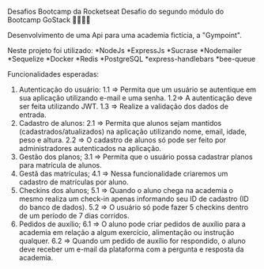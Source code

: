 Desafios Bootcamp da Rocketseat
Desafio do segundo módulo do Bootcamp GoStack 🚀👨🏻‍🚀

Desenvolvimento de uma Api para uma academia fictícia, a "Gympoint".

Neste projeto foi utilizado:
*NodeJs
*ExpressJs
*Sucrase
*Nodemailer
*Sequelize
*Docker
*Redis
*PostgreSQL
*express-handlebars
*bee-queue

Funcionalidades esperadas:

1. Autenticação do usuário:
  1.1 => Permita que um usuário se autentique em sua aplicação utilizando e-mail e uma senha.
  1.2=> A autenticação deve ser feita utilizando JWT.
  1.3 => Realize a validação dos dados de entrada.
2. Cadastro de alunos:
  2.1 => Permita que alunos sejam mantidos (cadastrados/atualizados) na aplicação utilizando nome, email, idade, peso e altura.
  2.2 => O cadastro de alunos só pode ser feito por administradores autenticados na aplicação.
3. Gestão dos planos;
  3.1 => Permita que o usuário possa cadastrar planos para matrícula de alunos.
4. Gestã das matrículas;
  4.1 => Nessa funcionalidade criaremos um cadastro de matrículas por aluno.
5. Checkins dos alunos;
  5.1 => Quando o aluno chega na academia o mesmo realiza um check-in apenas informando seu ID de cadastro (ID do banco de dados).
  5.2 => O usuário só pode fazer 5 checkins dentro de um período de 7 dias corridos.
6. Pedidos de auxílio;
  6.1 => O aluno pode criar pedidos de auxílio para a academia em relação a algum exercício, alimentação ou instrução qualquer.
  6.2 => Quando um pedido de auxílio for respondido, o aluno deve receber um e-mail da plataforma com a pergunta e resposta da academia.
